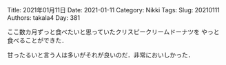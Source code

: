 ﻿Title: 2021年01月11日
Date: 2021-01-11
Category: Nikki
Tags: 
Slug: 20210111
Authors: takala4
Day: 381



ここ数カ月ずっと食べたいと思っていたクリスピークリームドーナツを
やっと食べることができた．



甘ったるいと言う人は多いがそれが良いのだ．非常においしかった．
